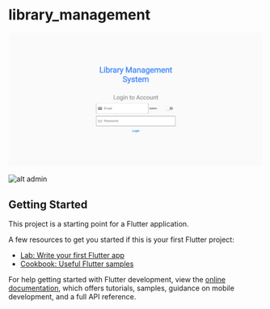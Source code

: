 # library_management

![alt login](https://github.com/Seeeev/library_management/blob/main/assets/screenshots/login.png?raw=true)

![alt admin](https://github.com/Seeeev/library_management/tree/main/assets/screenshots/admin.png?raw=true)

## Getting Started

This project is a starting point for a Flutter application.

A few resources to get you started if this is your first Flutter project:

- [Lab: Write your first Flutter app](https://docs.flutter.dev/get-started/codelab)
- [Cookbook: Useful Flutter samples](https://docs.flutter.dev/cookbook)

For help getting started with Flutter development, view the
[online documentation](https://docs.flutter.dev/), which offers tutorials,
samples, guidance on mobile development, and a full API reference.
